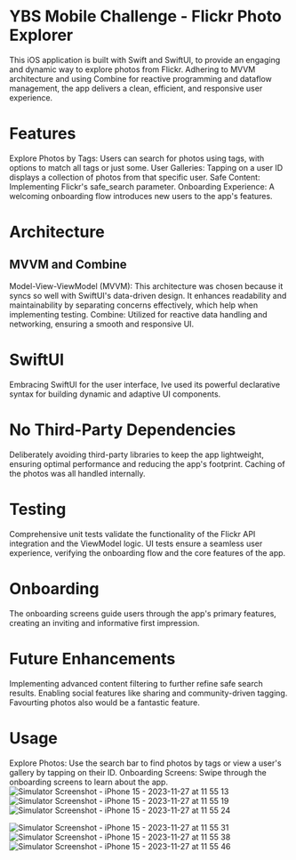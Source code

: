 # YBS Mobile Challenge - Flickr Photo Explorer

This iOS application is built with Swift and SwiftUI, to provide an engaging and dynamic 
way to explore photos from Flickr. Adhering to MVVM architecture and using 
Combine for reactive programming and dataflow management, the app delivers a clean, efficient, and responsive user experience.

# Features
Explore Photos by Tags: Users can search for photos using tags, with options to match all tags or just some.
User Galleries: Tapping on a user ID displays a collection of photos from that specific user.
Safe Content: Implementing Flickr's safe_search parameter.
Onboarding Experience: A welcoming onboarding flow introduces new users to the app's features.

# Architecture
## MVVM and Combine
Model-View-ViewModel (MVVM): This architecture was chosen because it syncs so well with SwiftUI's data-driven design. 
It enhances readability and maintainability by separating concerns effectively, which help when implementing testing.
Combine: Utilized for reactive data handling and networking, ensuring a smooth and responsive UI.

# SwiftUI 
Embracing SwiftUI for the user interface, Ive used its powerful declarative syntax for building dynamic and adaptive UI components.

# No Third-Party Dependencies
Deliberately avoiding third-party libraries to keep the app lightweight, ensuring optimal performance and reducing the app's footprint.
Caching of the photos was all handled internally.

# Testing
Comprehensive unit tests validate the functionality of the Flickr API integration and the ViewModel logic.
UI tests ensure a seamless user experience, verifying the onboarding flow and the core features of the app.

# Onboarding
The onboarding screens guide users through the app's primary features, creating an inviting and informative first impression.

# Future Enhancements
Implementing advanced content filtering to further refine safe search results.
Enabling social features like sharing and community-driven tagging.
Favourting photos also would be a fantastic feature.

# Usage
Explore Photos: Use the search bar to find photos by tags or view a user's gallery by tapping on their ID.
Onboarding Screens: Swipe through the onboarding screens to learn about the app.
![Simulator Screenshot - iPhone 15 - 2023-11-27 at 11 55 13](https://github.com/garrincha33/YBSFlickrMobileChallenge/assets/1871219/067448f1-da8e-4873-926f-42f2f97d6f78)
![Simulator Screenshot - iPhone 15 - 2023-11-27 at 11 55 19](https://github.com/garrincha33/YBSFlickrMobileChallenge/assets/1871219/971bf217-a2d4-46a7-b04c-9b13ec796aaa)
![Simulator Screenshot - iPhone 15 - 2023-11-27 at 11 55 24](https://github.com/garrincha33/YBSFlickrMobileChallenge/assets/1871219/bad80bb7-e3c9-487f-b9da-7b7f62a237bc)

![Simulator Screenshot - iPhone 15 - 2023-11-27 at 11 55 31](https://github.com/garrincha33/YBSFlickrMobileChallenge/assets/1871219/82e399eb-0261-4615-a0b4-37dd78addf3a)
![Simulator Screenshot - iPhone 15 - 2023-11-27 at 11 55 38](https://github.com/garrincha33/YBSFlickrMobileChallenge/assets/1871219/46cd33a9-504d-46cb-8074-f4707aa10e73)
![Simulator Screenshot - iPhone 15 - 2023-11-27 at 11 55 46](https://github.com/garrincha33/YBSFlickrMobileChallenge/assets/1871219/a3895daa-4918-448f-9893-20c1d3dd6088)

